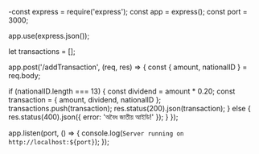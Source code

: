 -const express = require('express');
const app = express();
const port = 3000;

app.use(express.json());

let transactions = [];

app.post('/addTransaction', (req, res) => {
  const { amount, nationalID } = req.body;

  if (nationalID.length === 13) {
    const dividend = amount * 0.20;
    const transaction = { amount, dividend, nationalID };
    transactions.push(transaction);
    res.status(200).json(transaction);
  } else {
    res.status(400).json({ error: 'অবৈধ জাতীয় আইডি!' });
  }
});

app.listen(port, () => {
  console.log(`Server running on http://localhost:${port}`);
});
